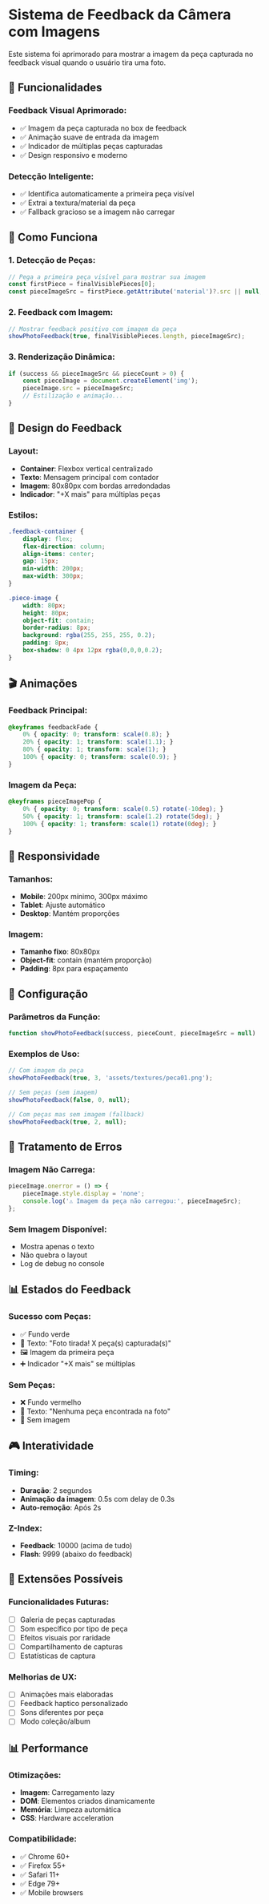 # Sistema de Feedback da Câmera com Imagens

Este sistema foi aprimorado para mostrar a imagem da peça capturada no feedback visual quando o usuário tira uma foto.

## 🎯 Funcionalidades

### **Feedback Visual Aprimorado:**
- ✅ Imagem da peça capturada no box de feedback
- ✅ Animação suave de entrada da imagem
- ✅ Indicador de múltiplas peças capturadas
- ✅ Design responsivo e moderno

### **Detecção Inteligente:**
- ✅ Identifica automaticamente a primeira peça visível
- ✅ Extrai a textura/material da peça
- ✅ Fallback gracioso se a imagem não carregar

## 📸 Como Funciona

### **1. Detecção de Peças:**
```javascript
// Pega a primeira peça visível para mostrar sua imagem
const firstPiece = finalVisiblePieces[0];
const pieceImageSrc = firstPiece.getAttribute('material')?.src || null;
```

### **2. Feedback com Imagem:**
```javascript
// Mostrar feedback positivo com imagem da peça
showPhotoFeedback(true, finalVisiblePieces.length, pieceImageSrc);
```

### **3. Renderização Dinâmica:**
```javascript
if (success && pieceImageSrc && pieceCount > 0) {
    const pieceImage = document.createElement('img');
    pieceImage.src = pieceImageSrc;
    // Estilização e animação...
}
```

## 🎨 Design do Feedback

### **Layout:**
- **Container**: Flexbox vertical centralizado
- **Texto**: Mensagem principal com contador
- **Imagem**: 80x80px com bordas arredondadas
- **Indicador**: "+X mais" para múltiplas peças

### **Estilos:**
```css
.feedback-container {
    display: flex;
    flex-direction: column;
    align-items: center;
    gap: 15px;
    min-width: 200px;
    max-width: 300px;
}

.piece-image {
    width: 80px;
    height: 80px;
    object-fit: contain;
    border-radius: 8px;
    background: rgba(255, 255, 255, 0.2);
    padding: 8px;
    box-shadow: 0 4px 12px rgba(0,0,0,0.2);
}
```

## 🎬 Animações

### **Feedback Principal:**
```css
@keyframes feedbackFade {
    0% { opacity: 0; transform: scale(0.8); }
    20% { opacity: 1; transform: scale(1.1); }
    80% { opacity: 1; transform: scale(1); }
    100% { opacity: 0; transform: scale(0.9); }
}
```

### **Imagem da Peça:**
```css
@keyframes pieceImagePop {
    0% { opacity: 0; transform: scale(0.5) rotate(-10deg); }
    50% { opacity: 1; transform: scale(1.2) rotate(5deg); }
    100% { opacity: 1; transform: scale(1) rotate(0deg); }
}
```

## 📱 Responsividade

### **Tamanhos:**
- **Mobile**: 200px mínimo, 300px máximo
- **Tablet**: Ajuste automático
- **Desktop**: Mantém proporções

### **Imagem:**
- **Tamanho fixo**: 80x80px
- **Object-fit**: contain (mantém proporção)
- **Padding**: 8px para espaçamento

## 🔧 Configuração

### **Parâmetros da Função:**
```javascript
function showPhotoFeedback(success, pieceCount, pieceImageSrc = null)
```

### **Exemplos de Uso:**
```javascript
// Com imagem da peça
showPhotoFeedback(true, 3, 'assets/textures/peca01.png');

// Sem peças (sem imagem)
showPhotoFeedback(false, 0, null);

// Com peças mas sem imagem (fallback)
showPhotoFeedback(true, 2, null);
```

## 🐛 Tratamento de Erros

### **Imagem Não Carrega:**
```javascript
pieceImage.onerror = () => {
    pieceImage.style.display = 'none';
    console.log('⚠️ Imagem da peça não carregou:', pieceImageSrc);
};
```

### **Sem Imagem Disponível:**
- Mostra apenas o texto
- Não quebra o layout
- Log de debug no console

## 📊 Estados do Feedback

### **Sucesso com Peças:**
- ✅ Fundo verde
- 📸 Texto: "Foto tirada! X peça(s) capturada(s)"
- 🖼️ Imagem da primeira peça
- ➕ Indicador "+X mais" se múltiplas

### **Sem Peças:**
- ❌ Fundo vermelho
- 📸 Texto: "Nenhuma peça encontrada na foto"
- 🚫 Sem imagem

## 🎮 Interatividade

### **Timing:**
- **Duração**: 2 segundos
- **Animação da imagem**: 0.5s com delay de 0.3s
- **Auto-remoção**: Após 2s

### **Z-Index:**
- **Feedback**: 10000 (acima de tudo)
- **Flash**: 9999 (abaixo do feedback)

## 🚀 Extensões Possíveis

### **Funcionalidades Futuras:**
- [ ] Galeria de peças capturadas
- [ ] Som específico por tipo de peça
- [ ] Efeitos visuais por raridade
- [ ] Compartilhamento de capturas
- [ ] Estatísticas de captura

### **Melhorias de UX:**
- [ ] Animações mais elaboradas
- [ ] Feedback haptico personalizado
- [ ] Sons diferentes por peça
- [ ] Modo coleção/album

## 📊 Performance

### **Otimizações:**
- **Imagem**: Carregamento lazy
- **DOM**: Elementos criados dinamicamente
- **Memória**: Limpeza automática
- **CSS**: Hardware acceleration

### **Compatibilidade:**
- ✅ Chrome 60+
- ✅ Firefox 55+
- ✅ Safari 11+
- ✅ Edge 79+
- ✅ Mobile browsers 